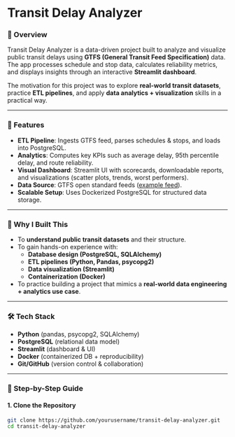 # Transit Delay Analyzer

### 📌 Overview  
Transit Delay Analyzer is a data-driven project built to analyze and visualize public transit delays using **GTFS (General Transit Feed Specification)** data.  
The app processes schedule and stop data, calculates reliability metrics, and displays insights through an interactive **Streamlit dashboard**.  

The motivation for this project was to explore **real-world transit datasets**, practice **ETL pipelines**, and apply **data analytics + visualization** skills in a practical way.  

---

### 🚉 Features  
- **ETL Pipeline**: Ingests GTFS feed, parses schedules & stops, and loads into PostgreSQL.  
- **Analytics**: Computes key KPIs such as average delay, 95th percentile delay, and route reliability.  
- **Visual Dashboard**: Streamlit UI with scorecards, downloadable reports, and visualizations (scatter plots, trends, worst performers).  
- **Data Source**: GTFS open standard feeds ([example feed](https://gtfs.org/getting-started/example-feed/)).  
- **Scalable Setup**: Uses Dockerized PostgreSQL for structured data storage.  

---

### 🎯 Why I Built This  
- To **understand public transit datasets** and their structure.  
- To gain hands-on experience with:  
  - **Database design (PostgreSQL, SQLAlchemy)**  
  - **ETL pipelines (Python, Pandas, psycopg2)**  
  - **Data visualization (Streamlit)**  
  - **Containerization (Docker)**  
- To practice building a project that mimics a **real-world data engineering + analytics use case**.  

---

### 🛠️ Tech Stack  
- **Python** (pandas, psycopg2, SQLAlchemy)  
- **PostgreSQL** (relational data model)  
- **Streamlit** (dashboard & UI)  
- **Docker** (containerized DB + reproducibility)  
- **Git/GitHub** (version control & collaboration)  

---

### 🚀 Step-by-Step Guide  

#### 1. Clone the Repository  
```bash
git clone https://github.com/yourusername/transit-delay-analyzer.git
cd transit-delay-analyzer
